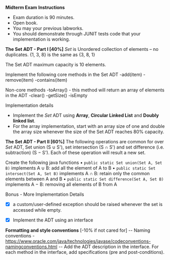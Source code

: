 **Midterm Exam**
**Instructions**
- Exam duration is 90 minutes.
- Open book.
- You may your previous labworks.
- You should demonstrate through JUNIT tests code that your implementation is working.



**The Set ADT - Part I [40%]**
*Set* is Unordered collection of elements – no duplicates.
{1, 3, 8} is the same as {3, 8, 1}

The Set ADT maximum capacity is 10 elements.

Implement the following core methods in the Set ADT
-add(item)
-remove(item)
-contains(item)

Non-core methods
-toArray() - this method will return an array of elements in the ADT
-clear()
-getSize()
-isEmpty


Implementation details
- Implement the *Set* ADT using **Array**, **Circular Linked List** and **Doubly linked list**.
- For the array implementation, start with an array size of one and double the array size whenever the size of the Set ADT reaches 80% capacity.


**The Set ADT - Part II [60%]**
The following operations are common for over *Set* ADT,
Set union (S ∪ S'), set intersection (S ∩ S') and set difference (i.e. subtraction) (S − S').
Each of these operation will result a new set.

Create the following java functions
• `public static Set union(Set A, Set B)` implements A ∪ B: add all the element of A to B
• `public static Set intersect(Set A, Set B)` implements A ∩ B: retain only the common elements between A and B
• `public static Set difference(Set A, Set B)` implements A − B: removing all elements of B from A



Bonus - More Implementation Details 
<!-- - [x] a custom/user-defined exception should be raised whenever the you reach maximum capacity is reached. -->
- [x] a custom/user-defined exception should be raised whenever the set is accessed while empty.
- [x] Implement the ADT using an interface


**Formatting and style conventions** [-10% if not cared for]
-- Naming conventions - https://www.oracle.com/java/technologies/javase/codeconventions-namingconventions.html
-- Add the ADT description in the interface. For each method in the interface, add specifications (pre and post-conditions).
